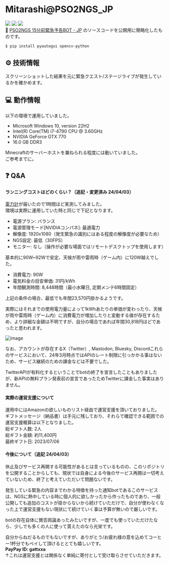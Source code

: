# Mitarashi@PSO2NGS_JP
[![](https://img.shields.io/badge/python->=3.6-informational?style=for-the-badge&logo=python&logoColor=1da1f2)](https://www.python.org/)
[![](https://img.shields.io/badge/Twitter-@PSO2NGS_JP-blue?style=for-the-badge&logo=twitter)](https://twitter.com/PSO2NGS_JP)
[![](https://img.shields.io/badge/(C)SEGA-PHANTASY_STAR_ONLINE_2-lightgray?style=for-the-badge)](https://pso2.jp/)  
🍡 [PSO2NGS 15分前緊急予告BOT - JP](https://twitter.com/PSO2NGS_JP) のソースコードを公開用に簡略化したものです。  
```
$ pip install pyautogui opencv-python
```

## ⚙ 技術情報
スクリーンショットした結果を元に緊急クエスト/ステージライブが発生しているかを確かめます。  

## 💻 動作情報
以下の環境で運用していました。
- Microsoft Windows 10, version 22H2
- Intel(R) Core(TM) i7-4790 CPU @ 3.60GHz
- NVIDIA GeForce GTX 770
- 16.0 GB DDR3

Minecraftのサーバーホストを兼ねられる程度には動いていました。  
ご参考までに。

## ❓ Q&A
#### ランニングコストはどのくらい？（追記・変更済み 24/04/03）  
[電力計](https://www.amazon.co.jp/dp/B00IM6N54W)が届いたので1時間ほど実測してみました。  
環境は実際に運用していた時と同じで下記となります。  

- 電源プラン: バランス  
- 電源管理モード\[NVIDIAコンパネ\]: 最適電力
- 解像度: 1920x1080（発生緊急の識別にはある程度の解像度が必要なため）
- NGS設定: 最低（30FPS）
- モニター: なし（操作が必要な場面ではリモートデスクトップを使用します）

基本的に90W~92Wで安定、天候が雨や雷雨時（ゲーム内）に120W越えでした。  

- 消費電力: 90W  
- 電気料金の目安単価: 31円/kWh  
- 年間観測時間: 8,448時間（最小水曜日, 定期メンテ6時間固定）  

上記の条件の場合、最低でも年間23,570円掛かるようです。  

実際にはそれまでの使用電力量によって1kWhあたりの単価が変わったり、天候が雨や雷雨時（ゲーム内）に消費電力が増加したりと変動する値が存在するため、より詳細な金額は不明ですが、自分の場合であれば年間30,818円ほどであったと思われます。  

![image](https://github.com/pso2ngs-unofficial/pso2ngs-jp/assets/61118664/f7c05c0a-3b65-4b86-85bb-2d7c237f7b02)

なお、アカウントが存在するX（Twitter）, Mastodon, Bluesky, Discordこれらのサービスにおいて、24年3月時点ではAPIのレート制限に引っかかる事はないため、サービス継続のための課金などは不要でした。  

TwitterAPIが有料化するということでbotの終了を宣言したこともありましたが、新APIの無料プラン発表前の宣言であったためTwitterに課金した事実はありません。  

#### 実際の運営支援について
運用中にはAmazonの欲しいものリスト経由で運営支援を頂いておりました。  
ギフトメッセージ（納品書）は手元に残しており、それらで確認できる範囲での運営支援概算は以下となりました。  
総ギフト人数: 2人  
総ギフト金額: 約11,400円  
最終ギフト日: 2023/07/06  

#### 今後について（追記 24/04/03）  
休止及びサービス再開する可能性があるとは言っているものの、このリポジトリを公開することからしても、現状では自身による今後のサービス再開は一切考えていないため、終了と考えていただいて問題ないです。  

発生している緊急の内容までわかる特徴を持った通知botであるこのサービスは、NGSに熱中している時に個人的に欲しかったから作ったものであり、一般公開しても追加のコストが掛からないから続けていただけで、自分が使わなくなった上で運営支援もない現状にて続けていく事は予算が無いので厳しいです。  

botの存在自体に賛否両論あったみたいですが、一度でも使っていただけたなら、少しでも多くの人に使って貰えたのなら光栄です。  

自分からねだるものでもないですが、ありがとう/お疲れ様の意を込めてコーヒー1杯分でもペイして頂けるととても嬉しいです。  
**PayPay ID: gattxxa**  
↑これは運営支援とは関係なく単純に寄付として受け取らさせていただきます。
